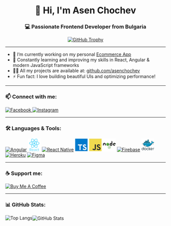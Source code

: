 <h1 align="center">👋 Hi, I'm Asen Chochev</h1>
<h3 align="center">💻 Passionate Frontend Developer from Bulgaria</h3>

<p align="center">
  <a href="https://github.com/asenchochev">
    <img src="https://github-profile-trophy.vercel.app/?username=asenchochev&theme=algolia&margin-w=10&margin-h=10&row=2&column=3" alt="GitHub Trophy" />
  </a>
</p>

---

- 🔭 I’m currently working on my personal [Ecommerce App](https://github.com/asenchochev/ecommerce-app-mern)
- 🌱 Constantly learning and improving my skills in React, Angular & modern JavaScript frameworks
- 👨‍💻 All my projects are available at: [github.com/asenchochev]([https://github.com/asenchochev](https://github.com/asenchochev?tab=repositories))
- ⚡ Fun fact: I love building beautiful UIs and optimizing performance!

---

<h3 align="left">📫 Connect with me:</h3>
<p align="left">
  <a href="https://fb.com/asen.chochev" target="_blank">
    <img src="https://raw.githubusercontent.com/rahuldkjain/github-profile-readme-generator/master/src/images/icons/Social/facebook.svg" alt="Facebook" height="30" width="40" />
  </a>
  <a href="https://instagram.com/asenchochev" target="_blank">
    <img src="https://raw.githubusercontent.com/rahuldkjain/github-profile-readme-generator/master/src/images/icons/Social/instagram.svg" alt="Instagram" height="30" width="40" />
  </a>
</p>

---

<h3 align="left">🛠️ Languages & Tools:</h3>
<p align="left">
  <a href="https://angular.io" target="_blank"><img src="https://angular.io/assets/images/logos/angular/angular.svg" alt="Angular" width="40" height="40"/></a>
  <a href="https://reactjs.org/" target="_blank"><img src="https://raw.githubusercontent.com/devicons/devicon/master/icons/react/react-original-wordmark.svg" alt="React" width="40" height="40"/></a>
  <a href="https://reactnative.dev/" target="_blank"><img src="https://reactnative.dev/img/header_logo.svg" alt="React Native" width="40" height="40"/></a>
  <a href="https://www.typescriptlang.org/" target="_blank"><img src="https://raw.githubusercontent.com/devicons/devicon/master/icons/typescript/typescript-original.svg" alt="TypeScript" width="40" height="40"/></a>
  <a href="https://developer.mozilla.org/en-US/docs/Web/JavaScript" target="_blank"><img src="https://raw.githubusercontent.com/devicons/devicon/master/icons/javascript/javascript-original.svg" alt="JavaScript" width="40" height="40"/></a>
  <a href="https://nodejs.org" target="_blank"><img src="https://raw.githubusercontent.com/devicons/devicon/master/icons/nodejs/nodejs-original-wordmark.svg" alt="Node.js" width="40" height="40"/></a>
  <a href="https://firebase.google.com/" target="_blank"><img src="https://www.vectorlogo.zone/logos/firebase/firebase-icon.svg" alt="Firebase" width="40" height="40"/></a>
  <a href="https://www.docker.com/" target="_blank"><img src="https://raw.githubusercontent.com/devicons/devicon/master/icons/docker/docker-original-wordmark.svg" alt="Docker" width="40" height="40"/></a>
  <a href="https://heroku.com" target="_blank"><img src="https://www.vectorlogo.zone/logos/heroku/heroku-icon.svg" alt="Heroku" width="40" height="40"/></a>
  <a href="https://www.figma.com/" target="_blank"><img src="https://www.vectorlogo.zone/logos/figma/figma-icon.svg" alt="Figma" width="40" height="40"/></a>
</p>

---

<h3 align="left">☕ Support me:</h3>
<p>
  <a href="https://buymeacoffee.com/asenchochev target="_blank">
    <img src="https://cdn.buymeacoffee.com/buttons/v2/default-yellow.png" height="50" width="210" alt="Buy Me A Coffee" />
  </a>
</p>

---

<h3 align="left">📊 GitHub Stats:</h3>
<p>
  <img align="left" src="https://github-readme-stats.vercel.app/api/top-langs/?username=asenchochev&layout=compact&theme=radical" alt="Top Langs" />
</p>
<p>
  <img align="center" src="https://github-readme-stats.vercel.app/api?username=asenchochev&show_icons=true&theme=radical" alt="GitHub Stats" />
</p>

